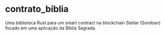# contrato_biblia
Uma biblioteca Rust para um smart contract na blockchain Stellar (Soroban) focado em uma aplicação da Bíblia Sagrada.
